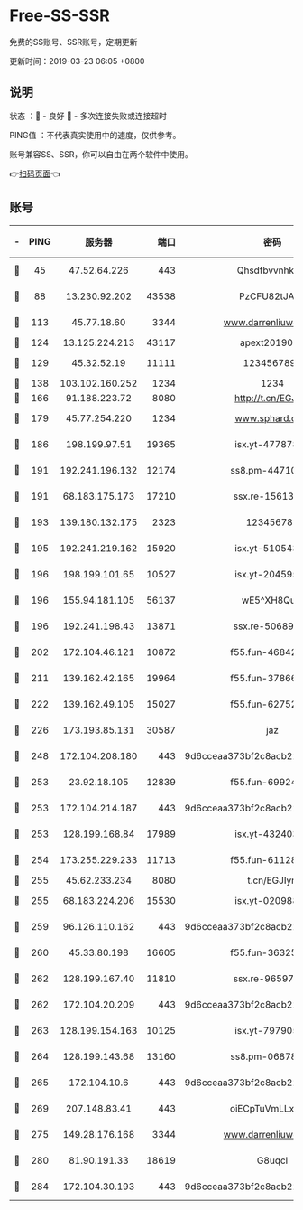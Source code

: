 # Free-SS-SSR

免费的SS账号、SSR账号，定期更新

更新时间：2019-03-23 06:05 +0800

## 说明

状态     ：🙂 - 良好 🙁 - 多次连接失败或连接超时

PING值   ：不代表真实使用中的速度，仅供参考。

账号兼容SS、SSR，你可以自由在两个软件中使用。

👉[扫码页面](https://liesauer.github.io/Free-SS-SSR/)👈

## 账号

|-|PING|服务器|端口|密码|加密方式|区域|
|:----:|:----:|:-----:|-----:|:----:|:----:|:----:|
|🙂|45|47.52.64.226|443|Qhsdfbvvnhkm1|aes-256-cfb|HK|
|🙂|88|13.230.92.202|43538|PzCFU82tJAdZ|aes-256-cfb|JP|
|🙂|113|45.77.18.60|3344|www.darrenliuwei.com|aes-256-cfb|JP|
|🙂|124|13.125.224.213|43117|apext2019005|chacha20|KR|
|🙂|129|45.32.52.19|11111|1234567890|aes-256-cfb|JP|
|🙂|138|103.102.160.252|1234|1234|rc4-md5|JP|
|🙂|166|91.188.223.72|8080|http://t.cn/EGJIyrl|rc4-md5|RU|
|🙂|179|45.77.254.220|1234|www.sphard.com|aes-256-cfb|SG|
|🙂|186|198.199.97.51|19365|isx.yt-47787825|aes-256-cfb|US|
|🙂|191|192.241.196.132|12174|ss8.pm-44710884|aes-256-cfb|US|
|🙂|191|68.183.175.173|17210|ssx.re-15613310|aes-256-cfb|US|
|🙂|193|139.180.132.175|2323|123456789|aes-256-cfb|SG|
|🙂|195|192.241.219.162|15920|isx.yt-51054391|aes-256-cfb|US|
|🙂|196|198.199.101.65|10527|isx.yt-20459536|aes-256-cfb|US|
|🙂|196|155.94.181.105|56137|wE5^XH8Quw|aes-256-cfb|US|
|🙂|196|192.241.198.43|13871|ssx.re-50689980|aes-256-cfb|US|
|🙂|202|172.104.46.121|10872|f55.fun-46842555|aes-256-cfb|SG|
|🙂|211|139.162.42.165|19964|f55.fun-37866369|aes-256-cfb|SG|
|🙂|222|139.162.49.105|15027|f55.fun-62752281|aes-256-cfb|SG|
|🙂|226|173.193.85.131|30587|jaz|aes-256-cfb|US|
|🙂|248|172.104.208.180|443|9d6cceaa373bf2c8acb22e60b6a58be6|aes-256-cfb|US|
|🙂|253|23.92.18.105|12839|f55.fun-69924830|aes-256-cfb|US|
|🙂|253|172.104.214.187|443|9d6cceaa373bf2c8acb22e60b6a58be6|aes-256-cfb|US|
|🙂|253|128.199.168.84|17989|isx.yt-43240335|aes-256-cfb|SG|
|🙂|254|173.255.229.233|11713|f55.fun-61128834|aes-256-cfb|US|
|🙂|255|45.62.233.234|8080|t.cn/EGJIyrl|rc4-md5|CA|
|🙂|255|68.183.224.206|15530|isx.yt-02098895|aes-256-cfb|SG|
|🙂|259|96.126.110.162|443|9d6cceaa373bf2c8acb22e60b6a58be6|aes-256-cfb|US|
|🙂|260|45.33.80.198|16605|f55.fun-36325930|aes-256-cfb|US|
|🙂|262|128.199.167.40|11810|ssx.re-96597838|aes-256-cfb|SG|
|🙂|262|172.104.20.209|443|9d6cceaa373bf2c8acb22e60b6a58be6|aes-256-cfb|US|
|🙂|263|128.199.154.163|10125|isx.yt-79790545|aes-256-cfb|SG|
|🙂|264|128.199.143.68|13160|ss8.pm-06878602|aes-256-cfb|SG|
|🙂|265|172.104.10.6|443|9d6cceaa373bf2c8acb22e60b6a58be6|aes-256-cfb|US|
|🙂|269|207.148.83.41|443|oiECpTuVmLLxk4Ts|aes-256-cfb|AU|
|🙂|275|149.28.176.168|3344|www.darrenliuwei.com|aes-256-cfb|AU|
|🙂|280|81.90.191.33|18619|G8uqcl|aes-256-cfb|US|
|🙂|284|172.104.30.193|443|9d6cceaa373bf2c8acb22e60b6a58be6|aes-256-cfb|US|
